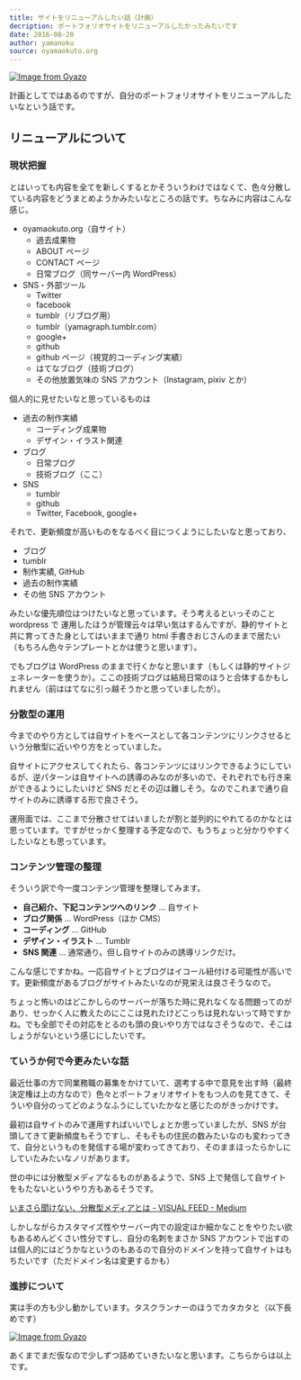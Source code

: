 ```yaml
---
title: サイトをリニューアルしたい話（計画）
decription: ポートフォリオサイトをリニューアルしたかったみたいです
date: 2016-08-20
author: yamanoku
source: oyamaokuto.org
---
```


[![Image from Gyazo](https://i.gyazo.com/f887aabba3a1b03e65af671af4399435.png)](https://gyazo.com/f887aabba3a1b03e65af671af4399435)

計画としてではあるのですが、自分のポートフォリオサイトをリニューアルしたいなという話です。

## リニューアルについて

### 現状把握

とはいっても内容を全てを新しくするとかそういうわけではなくて、色々分散している内容をどうまとめようかみたいなところの話です。ちなみに内容はこんな感じ。

- oyamaokuto.org（自サイト）
  - 過去成果物
  - ABOUT ページ
  - CONTACT ページ
  - 日常ブログ（同サーバー内 WordPress）
- SNS・外部ツール
  - Twitter
  - facebook
  - tumblr（リブログ用）
  - tumblr（yamagraph.tumblr.com）
  - google+
  - github
  - github ページ（視覚的コーディング実績）
  - はてなブログ（技術ブログ）
  - その他放置気味の SNS アカウント（Instagram, pixiv とか）

個人的に見せたいなと思っているものは

- 過去の制作実績
  - コーディング成果物
  - デザイン・イラスト関連
- ブログ
  - 日常ブログ
  - 技術ブログ（ここ）
- SNS
  - tumblr
  - github
  - Twitter, Facebook, google+

それで、更新頻度が高いものをなるべく目につくようにしたいなと思っており、

- ブログ
- tumblr
- 制作実績, GitHub
- 過去の制作実績
- その他 SNS アカウント

みたいな優先順位はつけたいなと思っています。そう考えるといっそのこと wordpress で
運用したほうが管理云々は早い気はするんですが、静的サイトと共に育ってきた身としてはいままで通り html 手書きおじさんのままで居たい（もちろん色々テンプレートとかは使うと思います）。

でもブログは WordPress のままで行くかなと思います（もしくは静的サイトジェネレーターを使うか）。ここの技術ブログは結局日常のほうと合体するかもしれません（前ははてなに引っ越そうかと思っていましたが）。

### 分散型の運用

今までのやり方としては自サイトをベースとして各コンテンツにリンクさせるという分散型に近いやり方をとっていました。

自サイトにアクセスしてくれたら、各コンテンツにはリンクできるようにしているが、逆パターンは自サイトへの誘導のみなのが多いので、それぞれでも行き来ができるようにしたいけど SNS だとその辺は難しそう。なのでこれまで通り自サイトのみに誘導する形で良さそう。

運用面では、ここまで分散させてはいましたが割と並列的にやれてるのかなとは思っています。ですがせっかく整理する予定なので、もうちょっと分かりやすくしたいなとも思っています。

### コンテンツ管理の整理

そういう訳で今一度コンテンツ管理を整理してみます。

- <b>自己紹介、下記コンテンツへのリンク</b> ... 自サイト
- <b>ブログ関係</b> ... WordPress（ほか CMS）
- <b>コーディング</b> ... GitHub
- <b>デザイン・イラスト</b> ... Tumblr
- <b>SNS 関連</b> ... 通常通り。但し自サイトのみの誘導リンクだけ。

こんな感じですかね。一応自サイトとブログはイコール紐付ける可能性が高いです。更新頻度があるブログがサイトみたいなのが見栄えは良さそうなので。

ちょっと怖いのはどこかしらのサーバーが落ちた時に見れなくなる問題ってのがあり、せっかく人に教えたのにここは見れたけどこっちは見れないって時ですかね。でも全部でその対応をとるのも頭の良いやり方ではなさそうなので、そこはしょうがないという感じにしたいです。

### ていうか何で今更みたいな話

最近仕事の方で同業務職の募集をかけていて、選考する中で意見を出す時（最終決定権は上の方なので）色々とポートフォリオサイトをもつ人のを見てきて、そういや自分のってどのようなふうにしていたかなと感じたのがきっかけです。

最初は自サイトのみで運用すればいいでしょとか思っていましたが、SNS が台頭してきて更新頻度もそうですし、そもそもの住民の数みたいなのも変わってきて、自分というものを発信する場が変わってきており、そのままほったらかしにしていたみたいなノリがあります。

世の中には分散型メディアなるものがあるようで、SNS 上で発信して自サイトをもたないというやり方もあるそうです。

[いまさら聞けない、分散型メディアとは - VISUAL FEED - Medium](https://medium.com/visual-feed/%E3%81%84%E3%81%BE%E3%81%95%E3%82%89%E8%81%9E%E3%81%91%E3%81%AA%E3%81%84-%E5%88%86%E6%95%A3%E5%9E%8B%E3%83%A1%E3%83%87%E3%82%A3%E3%82%A2%E3%81%A8%E3%81%AF-a38fa3644787)

しかしながらカスタマイズ性やサーバー内での設定ほか細かなことをやりたい欲もあるめんどくさい性分ですし、自分の名刺をまさか SNS アカウントで出すのは個人的にはどうかなというのもあるので自分のドメインを持って自サイトはもちたいです（ただドメイン名は変更するかも）

### 進捗について

実は手の方も少し動かしています。タスクランナーのほうでカタカタと（以下長めです）

[![Image from Gyazo](https://i.gyazo.com/95fef128852c222213820526706138aa.png)](https://gyazo.com/95fef128852c222213820526706138aa)

あくまでまだ仮なので少しずつ詰めていきたいなと思います。こちらからは以上です。
